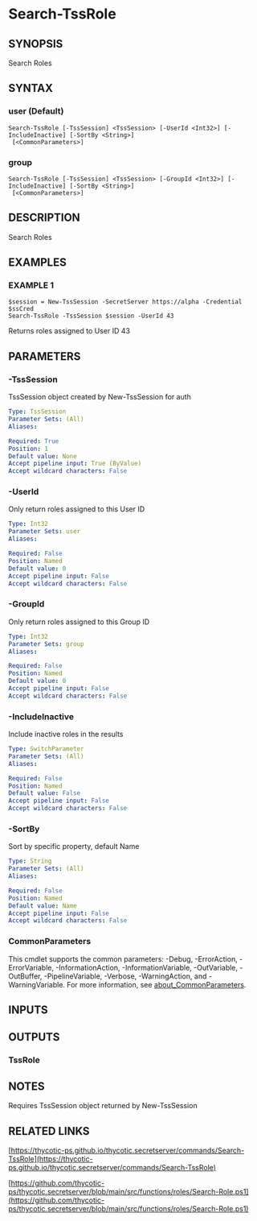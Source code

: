 # Search-TssRole

## SYNOPSIS
Search Roles

## SYNTAX

### user (Default)
```
Search-TssRole [-TssSession] <TssSession> [-UserId <Int32>] [-IncludeInactive] [-SortBy <String>]
 [<CommonParameters>]
```

### group
```
Search-TssRole [-TssSession] <TssSession> [-GroupId <Int32>] [-IncludeInactive] [-SortBy <String>]
 [<CommonParameters>]
```

## DESCRIPTION
Search Roles

## EXAMPLES

### EXAMPLE 1
```
$session = New-TssSession -SecretServer https://alpha -Credential $ssCred
Search-TssRole -TssSession $session -UserId 43
```

Returns roles assigned to User ID 43

## PARAMETERS

### -TssSession
TssSession object created by New-TssSession for auth

```yaml
Type: TssSession
Parameter Sets: (All)
Aliases:

Required: True
Position: 1
Default value: None
Accept pipeline input: True (ByValue)
Accept wildcard characters: False
```

### -UserId
Only return roles assigned to this User ID

```yaml
Type: Int32
Parameter Sets: user
Aliases:

Required: False
Position: Named
Default value: 0
Accept pipeline input: False
Accept wildcard characters: False
```

### -GroupId
Only return roles assigned to this Group ID

```yaml
Type: Int32
Parameter Sets: group
Aliases:

Required: False
Position: Named
Default value: 0
Accept pipeline input: False
Accept wildcard characters: False
```

### -IncludeInactive
Include inactive roles in the results

```yaml
Type: SwitchParameter
Parameter Sets: (All)
Aliases:

Required: False
Position: Named
Default value: False
Accept pipeline input: False
Accept wildcard characters: False
```

### -SortBy
Sort by specific property, default Name

```yaml
Type: String
Parameter Sets: (All)
Aliases:

Required: False
Position: Named
Default value: Name
Accept pipeline input: False
Accept wildcard characters: False
```

### CommonParameters
This cmdlet supports the common parameters: -Debug, -ErrorAction, -ErrorVariable, -InformationAction, -InformationVariable, -OutVariable, -OutBuffer, -PipelineVariable, -Verbose, -WarningAction, and -WarningVariable. For more information, see [about_CommonParameters](http://go.microsoft.com/fwlink/?LinkID=113216).

## INPUTS

## OUTPUTS

### TssRole
## NOTES
Requires TssSession object returned by New-TssSession

## RELATED LINKS

[https://thycotic-ps.github.io/thycotic.secretserver/commands/Search-TssRole](https://thycotic-ps.github.io/thycotic.secretserver/commands/Search-TssRole)

[https://github.com/thycotic-ps/thycotic.secretserver/blob/main/src/functions/roles/Search-Role.ps1](https://github.com/thycotic-ps/thycotic.secretserver/blob/main/src/functions/roles/Search-Role.ps1)

